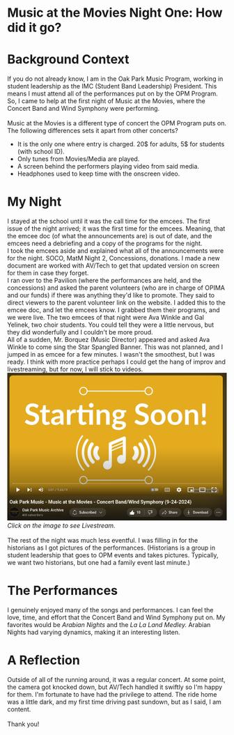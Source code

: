 # Music at the Movies Night One: How did it go?

# Background Context
If you do not already know, I am in the Oak Park Music Program,
working in student leadership as the IMC (Student Band Leadership) President. This means I must attend all of the performances put on by the 
OPM Program. So, I came to help at the first night of Music at the Movies, where the Concert Band and Wind Symphony were performing. 
<br><br>
Music at the Movies is a different type of concert the OPM Program puts on. The following differences sets it apart from other concerts?
- It is the only one where entry is charged. 20$ for adults, 5$ for students (with school ID).
- Only tunes from Movies/Media are played.
- A screen behind the performers playing video from said media.
- Headphones used to keep time with the onscreen video.

# My Night
I stayed at the school until it was the call time for the emcees. The first issue of the night arrived; it was the first time for the emcees. 
Meaning, that the emcee doc (of what the announcements are) is out of date, and the emcees need a debriefing and a copy of the programs for the night.
<br>
I took the emcees aside and explained what all of the announcements were for the night. SOCO, MatM Night 2, Concessions, donations. I made a new document are 
worked with AV/Tech to get that updated version on screen for them in case they forget. 
<br>
I ran over to the Pavilion (where the performances are held, and the concessions) and asked the parent volunteers (who are in charge of OPIMA and our funds) if there was anything they'd like to promote. They said to direct viewers to the parent volunteer link on the website. I added this to the emcee doc, and let the emcees know. I grabbed them their programs, and we were live.
The two emcees of that night were Ava Winkle and Gal Yelinek, two choir students. You could tell they were a little nervous, but they did wonderfully and I couldn't be
more proud. 
<br>
All of a sudden, Mr. Borquez (Music Director) appeared and asked Ava Winkle to come sing the Star Spangled Banner. This was not planned, and I jumped in as emcee for a few minutes. I wasn't the smoothest, but I was ready. I think with more practice perhaps I could get the hang of improv and livestreaming, but for now, I will stick to videos. 
[!["Thumbnail of livestream"](https://github.com/CaptainSapphire/PH-s-Blog/blob/main/assets/September%202024/Screenshot%202024-09-30%201.40.11%20PM.png?raw=true)](https://www.youtube.com/watch?v=_GpMPi6GcXs)
<br>
*Click on the image to see Livestream.*
<br><br>
The rest of the night was much less eventful. I was filling in for the historians as I got pictures of the performances. (Historians is a group in student leadership that goes to OPM events and takes pictures. Typically, we want two historians, but one had a family event last minute.)

# The Performances
I genuinely enjoyed many of the songs and performances. I can feel the love, time, and effort that the Concert Band and Wind Symphony put on. My favorites would be *Arabian Nights* and the *La La Land Medley.* Arabian Nights had varying dynamics, making it an interesting listen. 

# A Reflection
Outside of all of the running around, it was a regular concert. At some point, the camera got knocked down, but AV/Tech handled it swiftly so I'm happy for them. I'm fortunate to have had the privilege to attend. The ride home was a little dark, and my first time driving past sundown, but as I said, I am content. <br><br>
Thank you!
